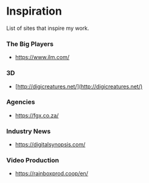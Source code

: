 
# Inspiration

 List of sites that inspire my work.

### The Big Players

* https://www.ilm.com/

### 3D

* [http://digicreatures.net/](http://digicreatures.net/)

### Agencies

* https://fgx.co.za/

### Industry News

* https://digitalsynopsis.com/

### Video Production

* https://rainboxprod.coop/en/




<!--stackedit_data:
eyJoaXN0b3J5IjpbLTQ1MTc0MDM4Nl19
-->